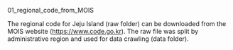 01_regional_code_from_MOIS

The regional code for Jeju Island (raw folder) can be downloaded from the MOIS website (https://www.code.go.kr).
The raw file was split by administrative region and used for data crawling (data folder).
